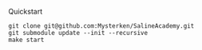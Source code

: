 Quickstart
 
```shell
git clone git@github.com:Mysterken/SalineAcademy.git
git submodule update --init --recursive
make start
```
